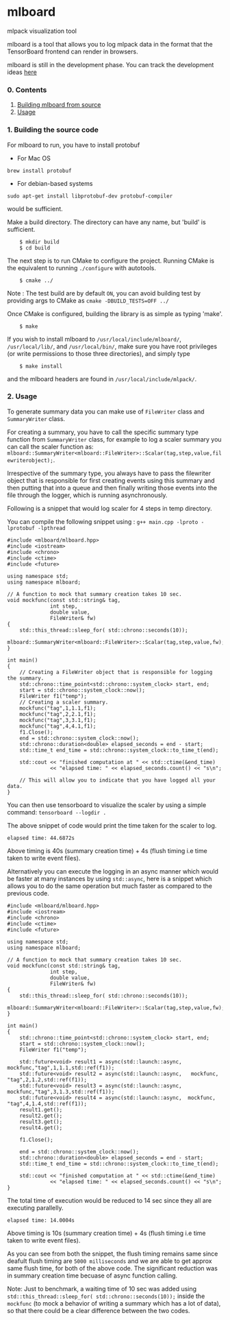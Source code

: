 # mlboard
mlpack visualization tool

mlboard is a tool that allows you to log mlpack data in the format that the TensorBoard frontend can render in browsers.

mlboard is still in the development phase. You can track the development ideas [here](https://www.mlpack.org/gsocblog/Jeffin2020CBP.html)

### 0. Contents

  1. [Building mlboard from source](#1-building-mlboard-from-source)
  2. [Usage](#2-usage)

### 1. Building the source code 

For mlboard to run, you have to install protobuf

- For Mac OS 

```
brew install protobuf
```

- For debian-based systems

```
sudo apt-get install libprotobuf-dev protobuf-compiler
```

would be sufficient. 

Make a build directory.  The directory can have any name, but 'build' is
sufficient.

```
    $ mkdir build
    $ cd build
```

The next step is to run CMake to configure the project.  Running CMake is the
equivalent to running `./configure` with autotools. 

```
    $ cmake ../
```

Note : The test build are by default `ON`, you can avoid building test by providing args to CMake as `cmake -DBUILD_TESTS=OFF ../`

Once CMake is configured, building the library is as simple as typing 'make'.

```
    $ make
```

If you wish to install mlboard to `/usr/local/include/mlboard/`, `/usr/local/lib/`,
and `/usr/local/bin/`, make sure you have root privileges (or write permissions 
to those three directories), and simply type

```
    $ make install
```

and the mlboard headers are found in `/usr/local/include/mlpack/`.

### 2. Usage

To generate summary data you can make use of `FileWriter` class and `SummaryWriter` class.

For creating a summary, you have to call the specific summary type function from `SummaryWriter` class, for example to log a scaler summary you can call the scaler function as:
`mlboard::SummaryWriter<mlboard::FileWriter>::Scalar(tag,step,value,filewriterobject);`. 

Irrespective of the summary type, you always have to pass the filewriter object that is responsible for first creating events using this summary and then putting that into a queue and then finally writing those events into the file through the logger, which is running asynchronously.

Following is a snippet that would log scaler for 4 steps in temp directory.

You can compile the following snippet using : `g++ main.cpp -lproto -lprotobuf -lpthread` 

```
#include <mlboard/mlboard.hpp>
#include <iostream>
#include <chrono> 
#include <ctime> 
#include <future>

using namespace std;
using namespace mlboard;

// A function to mock that summary creation takes 10 sec.
void mockfunc(const std::string& tag,
              int step,
              double value,
              FileWriter& fw)
{
    std::this_thread::sleep_for( std::chrono::seconds(10));
    mlboard::SummaryWriter<mlboard::FileWriter>::Scalar(tag,step,value,fw);
}

int main()
{
    // Creating a FileWriter object that is responsible for logging the summary.
    std::chrono::time_point<std::chrono::system_clock> start, end; 
    start = std::chrono::system_clock::now(); 
    FileWriter f1("temp");
    // Creating a scaler summary.
    mockfunc("tag",1,1.1,f1);
    mockfunc("tag",2,2.1,f1);
    mockfunc("tag",3,3.1,f1);
    mockfunc("tag",4,4.1,f1);
    f1.Close();
    end = std::chrono::system_clock::now(); 
    std::chrono::duration<double> elapsed_seconds = end - start; 
    std::time_t end_time = std::chrono::system_clock::to_time_t(end); 
  
    std::cout << "finished computation at " << std::ctime(&end_time) 
              << "elapsed time: " << elapsed_seconds.count() << "s\n"; 

    // This will allow you to indicate that you have logged all your data.
}
```

You can then use tensorboard to visualize the scaler by using a simple command: `tensorboard --logdir .`

The above snippet of code would print the time taken for the scaler to log.

```
elapsed time: 44.6872s
```

Above timing is 40s (summary creation time) + 4s (flush timing i.e time taken to write event files).

Alternatively you can execute the logging in an async manner which would be faster at many instances by using `std::async`, here is a snippet which allows you to do the same operation but much faster as compared to the previous code.

```
#include <mlboard/mlboard.hpp>
#include <iostream>
#include <chrono> 
#include <ctime> 
#include <future>

using namespace std;
using namespace mlboard;

// A function to mock that summary creation takes 10 sec.
void mockfunc(const std::string& tag,
              int step,
              double value,
              FileWriter& fw)
{
    std::this_thread::sleep_for( std::chrono::seconds(10));
    mlboard::SummaryWriter<mlboard::FileWriter>::Scalar(tag,step,value,fw);
}

int main()
{
    std::chrono::time_point<std::chrono::system_clock> start, end; 
    start = std::chrono::system_clock::now(); 
    FileWriter f1("temp");

    std::future<void> result1 = async(std::launch::async,   mockfunc,"tag",1,1.1,std::ref(f1));
    std::future<void> result2 = async(std::launch::async,   mockfunc, "tag",2,1.2,std::ref(f1));
    std::future<void> result3 = async(std::launch::async,   mockfunc,"tag",3,1.3,std::ref(f1));
    std::future<void> result4 = async(std::launch::async,  mockfunc, "tag",4,1.4,std::ref(f1));
    result1.get();
    result2.get();
    result3.get();
    result4.get();

    f1.Close();  

    end = std::chrono::system_clock::now(); 
    std::chrono::duration<double> elapsed_seconds = end - start; 
    std::time_t end_time = std::chrono::system_clock::to_time_t(end); 
  
    std::cout << "finished computation at " << std::ctime(&end_time) 
              << "elapsed time: " << elapsed_seconds.count() << "s\n"; 
}

```

The total time of execution would be reduced to 14 sec since they all are executing parallelly.

```
elapsed time: 14.0004s
```

Above timing is 10s (summary creation time) + 4s (flush timing i.e time taken to write event files).

As you can see from both the snippet, the flush timing remains same since deafult flush timing are `5000 milliseconds` and we are able to get approx same flush time, for both of the above code. The significant reduction was in summary creation time becuase of async function calling.

Note: Just to benchmark, a waiting time of 10 sec was added using `std::this_thread::sleep_for( std::chrono::seconds(10));` inside the `mockfunc` (to mock a behavior of writing a summary which has a lot of data), so that there could be a clear difference between the two codes.
